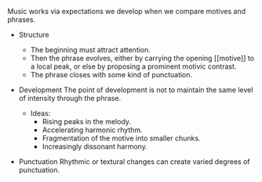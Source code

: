  Music works via expectations we develop when we compare motives and phrases. 
- Structure
	- The beginning must attract attention.
	- Then the phrase evolves, either by carrying the opening [[motive]] to a local peak, or else by proposing a prominent motivic contrast.
	- The phrase closes with some kind of punctuation.
- Development
	The point of development is not to maintain the same level of intensity through the phrase.
	- Ideas:
		- Rising peaks in the melody.
		- Accelerating harmonic rhythm.
		- Fragmentation of the motive into smaller chunks.
		- Increasingly dissonant harmony.

- Punctuation
	Rhythmic or textural changes can create varied degrees of punctuation.

